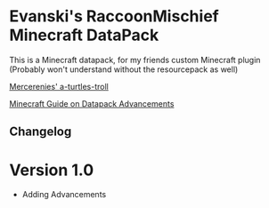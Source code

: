 # Evanski's RaccoonMischief Minecraft DataPack

This is a Minecraft datapack, for my friends custom Minecraft plugin
(Probably won't understand without the resourcepack as well)

[Mercerenies' a-turtles-troll](https://github.com/Mercerenies/a-turtles-troll)

[Minecraft Guide on Datapack Advancements](https://minecraft.fandom.com/wiki/Advancement/JSON_format)

## Changelog
# Version 1.0
* Adding Advancements